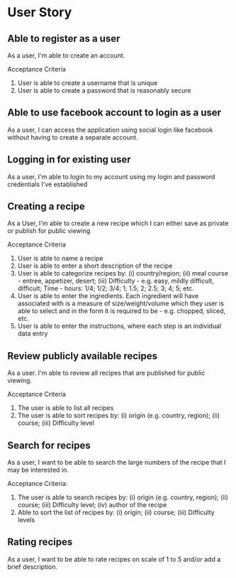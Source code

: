 # User Story

## Able to register as a user
As a user, I'm able to create an account.

Acceptance Criteria
1. User is able to create a username that is unique
2. User is able to create a password that is reasonably secure

## Able to use facebook account to login as a user
As a user, I can access the application using social login like facebook without having to create a separate account.

## Logging in for existing user
As a user, I'm able to login to my account using my login and password credentials I've established

## Creating a recipe
As a User, I'm able to create a new recipe which I can either save as private or publish for public viewing

Acceptance Criteria
1. User is able to name a recipe
2. User is able to enter a short description of the recipe
3. User is able to categorize recipes by: (i) country/region; (ii) meal course - entree, appetizer, desert; (iii) Difficulty - e.g. easy, mildly difficult, difficult; Time - hours: 1/4; 1/2; 3/4; 1; 1.5; 2; 2.5; 3; 4; 5; etc.
4. User is able to enter the ingredients. Each ingredient will have associated with is a measure of size/weight/volume which they user is able to select and in the form it is required to be - e.g. chopped, sliced, etc.
5. User is able to enter the instructions, where each step is an individual data entry

## Review publicly available recipes
As a user. I'm able to review all recipes that are published for public viewing.

Acceptance Criteria
1. The user is able to list all recipes
2. The user is able to sort recipes by: (i) origin (e.g. country, region); (ii) course; (iii) Difficulty level

## Search for recipes
As a user, I want to be able to search the large numbers of the recipe that I may be interested in.

Acceptance Criteria:
1. The user is able to search recipes by: (i) origin (e.g. country, region); (ii) course; (iii) Difficulty level; (iv) author of the recipe
2. Able to sort the list of recipes by: (i) origin; (ii) course; (iii) Difficulty levels

## Rating recipes
As a user, I want to be able to rate recipes on scale of 1 to 5 and/or add a brief description.
